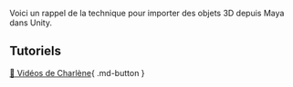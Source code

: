 Voici un rappel de la technique pour importer des objets 3D depuis Maya dans Unity.   


## Tutoriels
[📁 Vidéos de Charlène](https://cmontmorency365.sharepoint.com/:f:/s/Charlne/EsjnvYa1Z1dLmdSOS3EvmK8BXQvVDdpVrQ9I6DbGvFHjRA?e=zTtMu2){ .md-button }
